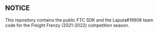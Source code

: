 ## NOTICE

This repository contains the public FTC SDK  and the Laputa#19908 team code for the Freight Frenzy (2021-2022) competition season.

